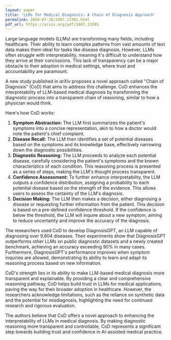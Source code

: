 ```yaml
---
layout: paper
title: 'LLMs for Medical Diagnosis: A Chain of Diagnosis Approach'
permalink: 2024-07-26/2407.13301.html
pdf_url: https://arxiv.org/pdf/2407.13301
---
```


Large language models (LLMs) are transforming many fields, including healthcare. Their ability to learn complex patterns from vast amounts of text data makes them ideal for tasks like disease diagnosis. However, LLMs often struggle with interpretability, meaning it's difficult to understand how they arrive at their conclusions. This lack of transparency can be a major obstacle to their adoption in medical settings, where trust and accountability are paramount. 

A new study published in *arXiv* proposes a novel approach called "Chain of Diagnosis" (CoD) that aims to address this challenge.  CoD enhances the interpretability of LLM-based medical diagnosis by transforming the diagnostic process into a transparent chain of reasoning, similar to how a physician would think.  

Here's how CoD works:

1. **Symptom Abstraction:** The LLM first summarizes the patient's symptoms into a concise representation, akin to how a doctor would note the patient's chief complaint. 
2. **Disease Recall:**  The LLM then identifies a set of potential diseases based on the symptoms and its knowledge base, effectively narrowing down the diagnostic possibilities.
3. **Diagnostic Reasoning:** The LLM proceeds to analyze each potential disease, carefully considering the patient's symptoms and the known characteristics of each condition. This reasoning process is presented as a series of steps, making the LLM's thought process transparent.
4. **Confidence Assessment:**  To further enhance interpretability, the LLM outputs a confidence distribution, assigning a probability to each potential disease based on the strength of the evidence.  This allows users to assess the certainty of the LLM's diagnosis.
5. **Decision Making:** The LLM then makes a decision, either diagnosing a disease or requesting further information from the patient. This decision is based on a pre-defined confidence threshold.  If the confidence is below the threshold, the LLM will inquire about a new symptom, aiming to reduce uncertainty and improve the accuracy of the diagnosis.

The researchers used CoD to develop DiagnosisGPT, an LLM capable of diagnosing over 9,604 diseases. Their experiments show that DiagnosisGPT outperforms other LLMs on public diagnostic datasets and a newly created benchmark, achieving an accuracy exceeding 90% in many cases. Furthermore, DiagnosisGPT's performance improves when symptom inquiries are allowed, demonstrating its ability to learn and adapt its reasoning process based on new information.

CoD's strength lies in its ability to make LLM-based medical diagnosis more transparent and explainable.  By providing a clear and comprehensive reasoning pathway, CoD helps build trust in LLMs for medical applications, paving the way for their broader adoption in healthcare.  However, the researchers acknowledge limitations, such as the reliance on synthetic data and the potential for misdiagnosis, highlighting the need for continued research and rigorous evaluation. 

The authors believe that CoD offers a novel approach to enhancing the interpretability of LLMs in medical diagnosis. By making diagnostic reasoning more transparent and controllable, CoD represents a significant step towards building trust and confidence in AI-assisted medical practice. 
